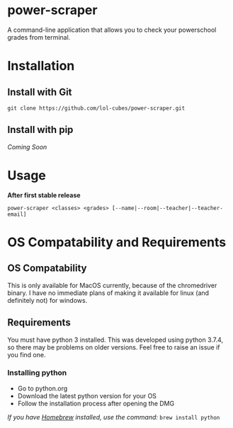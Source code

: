 # power-scraper

A command-line application that allows you to check your powerschool grades from terminal.

# Installation

## Install with Git

```git clone https://github.com/lol-cubes/power-scraper.git```

## Install with pip

*Coming Soon*

# Usage

**After first stable release**

```power-scraper <classes> <grades> [--name|--room|--teacher|--teacher-email]```

# OS Compatability and Requirements

## OS Compatability

This is only available for MacOS currently, because of the chromedriver binary.
I have no immediate plans of making it available for linux (and definitely not) for windows.

## Requirements

You must have python 3 installed. 
This was developed using python 3.7.4, so there may be problems on older versions. 
Feel free to raise an issue if you find one.

### Installing python

 - Go to python.org
 - Download the latest python version for your OS
 - Follow the installation process after opening the DMG

*If you have [Homebrew](brew.sh) installed, use the command:*
```brew install python```